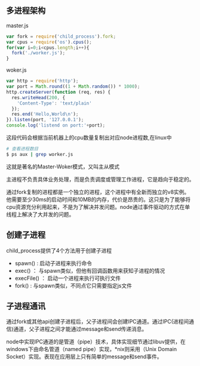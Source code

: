 ## 多进程架构

master.js

```js
var fork = require('child_process').fork;
var cpus = require('os').cpus();
for(var i=0;i<cpus.length;i++){
  fork('./worker.js');
}
```

woker.js

```js
var http = require('http');
var port = Math.round((1 + Math.random()) * 1000);
http.createServer(function (req, res) {
  res.writeHead(200, {
    'Content-Type': 'text/plain'
  });
  res.end('Hello,World\n');
}).listen(port, '127.0.0.1');
console.log('listend on port:'+port);

```

 这段代码会根据当前机器上的cpu数量复制出对应node进程数,在linux中
 ```bash
 # 查看进程数目
 $ ps aux | grep worker.js 
 ```
 这就是著名的Master-Woker模式，又叫主从模式
 
 主进程不负责具体业务处理，而是负责调度或管理工作进程，它是趋向于稳定的。
 
 通过fork复制的进程都是一个独立的进程，这个进程中有全新而独立的v8实例。他需要至少30ms的启动时间和10MB的内存，代价是昂贵的。这只是为了能够将cpu资源充分利用起来，不是为了解决并发问题。node通过事件驱动的方式在单线程上解决了大并发的问题。

## 创建子进程

child_process提供了4个方法用于创建子进程
* spawn() : 启动子进程来执行命令 
* exec() ： 与spawn类似，但他有回调函数用来获知子进程的情况
* execFile() ： 启动一个进程来执行可执行文件
* fork() : 与spawn类似，不同点它只需要指定js文件
 
## 子进程通讯

通过fork或其他api创建子进程后，父子进程间会创建IPC通道。通过IPC(进程间通信)通道，父子进程之间才能通过message和send传递消息。

node中实现IPC通道的是管道（pipe）技术，具体实现细节通过libuv提供，在windows下由命名管道（named pipe）实现，*nix则采用（Unix Domain Socket）实现。表现在应用层上只有简单的message和send事件。

 